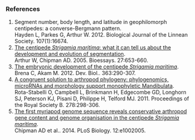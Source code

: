 ### References

1.  Segment number, body length, and latitude in geophilomorph
    centipedes: a converse-Bergmann pattern.\
    Hayden L, Parkes G, Arthur W. 2012. Biological Journal of the
    Linnean Society. 107(1):16674.
2.  [The centipede *Strigamia maritima*: what it can tell us about the
    development and evolution of
    segmentation](http://europepmc.org/abstract/MED/15892117).\
    Arthur W, Chipman AD. 2005. Bioessays. 27:653-660.
3.  [The embryonic development of the centipede *Strigamia
    maritima*](http://europepmc.org/abstract/MED/22138381).\
    Brena C, Akam M. 2012. Dev. Biol.. 363:290-307.
4.  [A congruent solution to arthropod phylogeny: phylogenomics,
    microRNAs and morphology support monophyletic
    Mandibulata](http://europepmc.org/abstract/MED/20702459).\
    Rota-Stabelli O, Campbell L, Brinkmann H, Edgecombe GD, Longhorn SJ,
    Peterson KJ, Pisani D, Philippe H, Telford MJ. 2011. Proceedings of
    the Royal Society B. 278:298-306.
5.  [The first myriapod genome sequence reveals conservative arthropod
    gene content and genome organisation in the centipede *Strigamia
    maritima*](http://europepmc.org/abstract/MED/25423365).\
    Chipman AD et al.. 2014. PLoS Biology. 12:e1002005.
